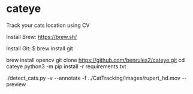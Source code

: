 # cateye
Track your cats location using CV

Install Brew:
https://brew.sh/

Install Git:
$ brew install git

brew install opencv
git clone https://github.com/benrules2/cateye.git
cd cateye
python3 -m pip install -r requirements.txt

./detect_cats.py -v --annotate -f ../CatTracking/images/rupert_hd.mov --preview   